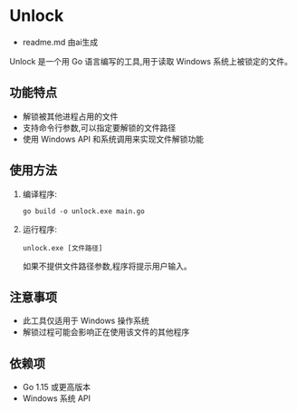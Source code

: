 # Unlock

- readme.md 由ai生成

Unlock 是一个用 Go 语言编写的工具,用于读取 Windows 系统上被锁定的文件。

## 功能特点

- 解锁被其他进程占用的文件
- 支持命令行参数,可以指定要解锁的文件路径
- 使用 Windows API 和系统调用来实现文件解锁功能

## 使用方法

1. 编译程序:
   ```
   go build -o unlock.exe main.go
   ```

2. 运行程序:
   ```
   unlock.exe [文件路径]
   ```
   如果不提供文件路径参数,程序将提示用户输入。

## 注意事项

- 此工具仅适用于 Windows 操作系统
- 解锁过程可能会影响正在使用该文件的其他程序

## 依赖项

- Go 1.15 或更高版本
- Windows 系统 API

